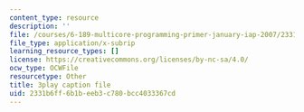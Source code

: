 ```yaml
---
content_type: resource
description: ''
file: /courses/6-189-multicore-programming-primer-january-iap-2007/2331b6ff6b1beeb3c780bcc4033367cd_r7rLHHd43MU.srt
file_type: application/x-subrip
learning_resource_types: []
license: https://creativecommons.org/licenses/by-nc-sa/4.0/
ocw_type: OCWFile
resourcetype: Other
title: 3play caption file
uid: 2331b6ff-6b1b-eeb3-c780-bcc4033367cd
---
```

